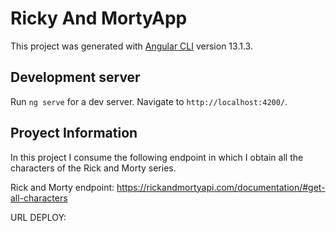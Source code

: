 # Ricky And MortyApp

This project was generated with [Angular CLI](https://github.com/angular/angular-cli) version 13.1.3.

## Development server

Run `ng serve` for a dev server. Navigate to `http://localhost:4200/`. 

## Proyect Information

In this project I consume the following endpoint in which I obtain all the characters of the Rick and Morty series.

Rick and Morty endpoint: https://rickandmortyapi.com/documentation/#get-all-characters

URL DEPLOY: 
